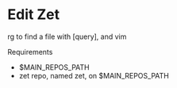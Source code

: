 # Edit Zet

rg to find a file with [query], and vim

Requirements
* $MAIN_REPOS_PATH
* zet repo, named zet, on $MAIN_REPOS_PATH
